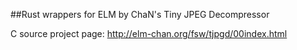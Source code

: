 ##Rust wrappers for ELM by ChaN's Tiny JPEG Decompressor

C source project page:
http://elm-chan.org/fsw/tjpgd/00index.html